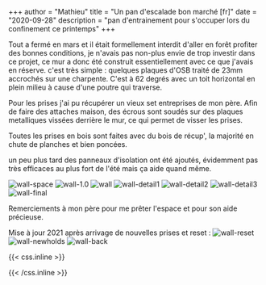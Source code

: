 +++
author = "Mathieu"
title = "Un pan d'escalade bon marché [fr]"
date = "2020-09-28"
description = "pan d'entrainement pour s'occuper lors du confinement ce printemps"
+++

Tout a fermé en mars et il était formellement interdit d'aller en forêt profiter des bonnes conditions, je n'avais pas non-plus envie de trop investir dans ce projet, ce mur a donc été construit essentiellement avec ce que j'avais en réserve.
c'est très simple : quelques plaques d'OSB traité de 23mm accrochés sur une charpente. C'est à 62 degrés avec un toit horizontal en plein milieu à cause d'une poutre qui traverse.

Pour les prises j'ai pu récupérer un vieux set entreprises de mon père. Afin de faire des attaches maison, des écrous sont soudés sur des plaques metalliques vissées derrière le mur, ce qui permet de visser les prises.

Toutes les prises en bois sont faites avec du bois de récup', la majorité en chute de planches et bien poncées.

un peu plus tard des panneaux d'isolation ont été ajoutés, évidemment pas très efficaces au plus fort de l'été mais ça aide quand même.


![wall-space](/img/wall/wall-space.jpg)
![wall-1.0](/img/wall/wall-1.0.jpg)
![wall](/img/wall/wall.jpg)
![wall-detail1](/img/wall/wall-detail1.jpg)
![wall-detail2](/img/wall/wall-detail2.jpg)
![wall-detail3](/img/wall/wall-detail3.jpg)
![wall-final](/img/wall/wall-final.jpg)

Remerciements à mon père pour me prêter l'espace et pour son aide précieuse.


Mise à jour 2021 après arrivage de nouvelles prises et reset :
![wall-reset](/img/wall/wall-reset.jpg)
![wall-newholds](/img/wall/wall-newholds.jpg)
![wall-back](/img/wall/wall-back.jpg)



{{< css.inline >}}
<style>
.canon { background: white; width: 100%; height: auto;}
</style>
{{< /css.inline >}}

